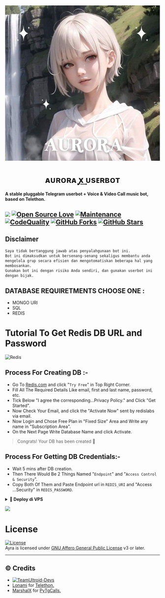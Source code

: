 <p align="center">
  <img src="./resources/extras/logo.jpg" alt="Aurora Logo">
</p>
<h1 align="center">
  <b>ᴀᴜʀᴏʀᴀ ꭙ͢ ᴜsᴇʀʙᴏᴛ</b>
</h1>

<b>A stable pluggable Telegram userbot + Voice & Video Call music bot, based on Telethon.</b>

<a href="https://github.com/naya1503/Aurora-Userbot/commits"> <img src="https://img.shields.io/github/last-commit/naya1503/Aurora-Userbot?color=red&logo=github&logoColor=blue&style=for-the-badge" /></a>
[![Open Source Love](https://badges.frapsoft.com/os/v2/open-source.png?v=103)](https://github.com/naya1503/Aurora-Userbot)
[![Maintenance](https://img.shields.io/badge/Maintained%3F-Yes-blue)](https://GitHub.com/naya1503/Aurora-Userbot/graphs/commit-activity)
[![CodeQuality](https://img.shields.io/codacy/grade/a723cb464d5a4d25be3152b5d71de82d?color=blue&logo=codacy)](https://app.codacy.com/gh/naya1503/Aurora-Userbot/dashboard)
[![GitHub Forks](https://img.shields.io/github/forks/naya1503/Aurora-Userbot?&logo=github)](https://github.com/naya1503/Aurora-Userbot/fork)
[![GitHub Stars](https://img.shields.io/github/stars/naya1503/Aurora-Userbot?&logo=github)](https://github.com/naya1503/Aurora-Userbot/stargazers)
----

## Disclaimer

```
Saya tidak bertanggung jawab atas penyalahgunaan bot ini.
Bot ini dimaksudkan untuk bersenang-senang sekaligus membantu anda
mengelola grup secara efisien dan mengotomatiskan beberapa hal yang membosankan.
Gunakan bot ini dengan risiko Anda sendiri, dan gunakan userbot ini dengan bijak.
```

## DATABASE REQUIRETMENTS CHOOSE ONE :
- MONGO URI
- SQL
- REDIS

# Tutorial To Get Redis DB URL and Password
![Redis](https://img.shields.io/badge/redis-%23DD0031.svg?style=for-the-badge&logo=redis&logoColor=white)

## Process For Creating DB :-   
- Go To [Redis.com](Https://redis.com) and click "`Try Free`" in Top Right Corner.   
- Fill All The Required Details Like email, first and last name, password, etc.   
- Tick Below "I agree the corresponding...Privacy Policy." and Click "Get Started".   
- Now Check Your Email, and click the "Activate Now" sent by redislabs via email.   
- Now Login and Chose Free Plan in "Fixed Size" Area and Write any name in "Subscription Area".   
- On the Next Page Write Database Name and click Activate.   
   
> Congrats! Your DB has been created 🥳   
   
## Process For Getting DB Credentials:-   
- Wait 5 mins after DB creation.   
- Then There Would Be 2 Things Named "`Endpoint`" and "`Access Control & Security`".   
- Copy Both Of Them and Paste Endpoint url in `REDIS_URI` and "Access ...Security" in `REDIS_PASSWORD`.   

<details>
<summary><b>🔗 Deploy di VPS</b></summary>
<br>

### Tutorial Deploy di VPS


 • `git clone https://github.com/naya1503/Aurora-Userbot`

 • `cd Aurora*`

 • `bash installer.sh`

 • `nano .env`
  - isi vars API_ID, API_HASH, MONGO_URI, DAN SESSION
  - Jika sudah 
  - ketik ctrl + S
  - ctrl + X

 • `screen -S aurora`

 • `bash start`

</details>

<p><a href="https://heroku.com/deploy?template=https://github.com/naya1503/Aurora-Userbot"><img src="https://img.shields.io/badge/BUAT DI-HEROKU-aqua?style=plastic&logo=heroku&logoColor=gold"width="300" /></a></p>

</details>

# License
[![License](https://www.gnu.org/graphics/agplv3-155x51.png)](LICENSE)   
Ayra is licensed under [GNU Affero General Public License](https://www.gnu.org/licenses/agpl-3.0.en.html) v3 or later.

---

## © Credits
* [![TeamUltroid-Devs](https://img.shields.io/static/v1?label=Teamultroid&message=devs&color=critical)](https://t.me/UltroidDevs)
* [Lonami](https://github.com/LonamiWebs/) for [Telethon.](https://github.com/LonamiWebs/Telethon)
* [MarshalX](https://github.com/MarshalX) for [PyTgCalls.](https://github.com/MarshalX/tgcalls)